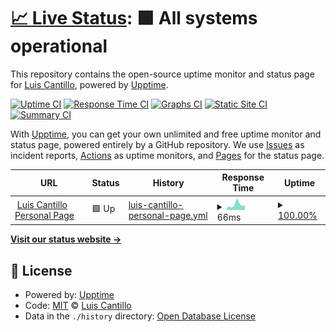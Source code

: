 # [📈 Live Status](https://lscantillo.github.io/upptime-status): <!--live status--> **🟩 All systems operational**

This repository contains the open-source uptime monitor and status page for [Luis Cantillo](https://lscantillo.github.io/), powered by [Upptime](https://github.com/upptime/upptime).

[![Uptime CI](https://github.com/lscantillo/upptime-status/workflows/Uptime%20CI/badge.svg)](https://github.com/lscantillo/upptime-status/actions?query=workflow%3A%22Uptime+CI%22)
[![Response Time CI](https://github.com/lscantillo/upptime-status/workflows/Response%20Time%20CI/badge.svg)](https://github.com/lscantillo/upptime-status/actions?query=workflow%3A%22Response+Time+CI%22)
[![Graphs CI](https://github.com/lscantillo/upptime-status/workflows/Graphs%20CI/badge.svg)](https://github.com/lscantillo/upptime-status/actions?query=workflow%3A%22Graphs+CI%22)
[![Static Site CI](https://github.com/lscantillo/upptime-status/workflows/Static%20Site%20CI/badge.svg)](https://github.com/lscantillo/upptime-status/actions?query=workflow%3A%22Static+Site+CI%22)
[![Summary CI](https://github.com/lscantillo/upptime-status/workflows/Summary%20CI/badge.svg)](https://github.com/lscantillo/upptime-status/actions?query=workflow%3A%22Summary+CI%22)

With [Upptime](https://upptime.js.org), you can get your own unlimited and free uptime monitor and status page, powered entirely by a GitHub repository. We use [Issues](https://github.com/lscantillo/upptime-status/issues) as incident reports, [Actions](https://github.com/lscantillo/upptime-status/actions) as uptime monitors, and [Pages](https://lscantillo.github.io/upptime-status) for the status page.

<!--start: status pages-->
<!-- This summary is generated by Upptime (https://github.com/upptime/upptime) -->
<!-- Do not edit this manually, your changes will be overwritten -->
<!-- prettier-ignore -->
| URL | Status | History | Response Time | Uptime |
| --- | ------ | ------- | ------------- | ------ |
| <img alt="" src="https://icons.duckduckgo.com/ip3/lscantillo.github.io.ico" height="13"> [Luis Cantillo Personal Page](https://lscantillo.github.io) | 🟩 Up | [luis-cantillo-personal-page.yml](https://github.com/lscantillo/upptime-status/commits/HEAD/history/luis-cantillo-personal-page.yml) | <details><summary><img alt="Response time graph" src="./graphs/luis-cantillo-personal-page/response-time-week.png" height="20"> 66ms</summary><br><a href="https://lscantillo.github.io/upptime-status/history/luis-cantillo-personal-page"><img alt="Response time 109" src="https://img.shields.io/endpoint?url=https%3A%2F%2Fraw.githubusercontent.com%2Flscantillo%2Fupptime-status%2FHEAD%2Fapi%2Fluis-cantillo-personal-page%2Fresponse-time.json"></a><br><a href="https://lscantillo.github.io/upptime-status/history/luis-cantillo-personal-page"><img alt="24-hour response time 90" src="https://img.shields.io/endpoint?url=https%3A%2F%2Fraw.githubusercontent.com%2Flscantillo%2Fupptime-status%2FHEAD%2Fapi%2Fluis-cantillo-personal-page%2Fresponse-time-day.json"></a><br><a href="https://lscantillo.github.io/upptime-status/history/luis-cantillo-personal-page"><img alt="7-day response time 66" src="https://img.shields.io/endpoint?url=https%3A%2F%2Fraw.githubusercontent.com%2Flscantillo%2Fupptime-status%2FHEAD%2Fapi%2Fluis-cantillo-personal-page%2Fresponse-time-week.json"></a><br><a href="https://lscantillo.github.io/upptime-status/history/luis-cantillo-personal-page"><img alt="30-day response time 124" src="https://img.shields.io/endpoint?url=https%3A%2F%2Fraw.githubusercontent.com%2Flscantillo%2Fupptime-status%2FHEAD%2Fapi%2Fluis-cantillo-personal-page%2Fresponse-time-month.json"></a><br><a href="https://lscantillo.github.io/upptime-status/history/luis-cantillo-personal-page"><img alt="1-year response time 113" src="https://img.shields.io/endpoint?url=https%3A%2F%2Fraw.githubusercontent.com%2Flscantillo%2Fupptime-status%2FHEAD%2Fapi%2Fluis-cantillo-personal-page%2Fresponse-time-year.json"></a></details> | <details><summary><a href="https://lscantillo.github.io/upptime-status/history/luis-cantillo-personal-page">100.00%</a></summary><a href="https://lscantillo.github.io/upptime-status/history/luis-cantillo-personal-page"><img alt="All-time uptime 100.00%" src="https://img.shields.io/endpoint?url=https%3A%2F%2Fraw.githubusercontent.com%2Flscantillo%2Fupptime-status%2FHEAD%2Fapi%2Fluis-cantillo-personal-page%2Fuptime.json"></a><br><a href="https://lscantillo.github.io/upptime-status/history/luis-cantillo-personal-page"><img alt="24-hour uptime 100.00%" src="https://img.shields.io/endpoint?url=https%3A%2F%2Fraw.githubusercontent.com%2Flscantillo%2Fupptime-status%2FHEAD%2Fapi%2Fluis-cantillo-personal-page%2Fuptime-day.json"></a><br><a href="https://lscantillo.github.io/upptime-status/history/luis-cantillo-personal-page"><img alt="7-day uptime 100.00%" src="https://img.shields.io/endpoint?url=https%3A%2F%2Fraw.githubusercontent.com%2Flscantillo%2Fupptime-status%2FHEAD%2Fapi%2Fluis-cantillo-personal-page%2Fuptime-week.json"></a><br><a href="https://lscantillo.github.io/upptime-status/history/luis-cantillo-personal-page"><img alt="30-day uptime 100.00%" src="https://img.shields.io/endpoint?url=https%3A%2F%2Fraw.githubusercontent.com%2Flscantillo%2Fupptime-status%2FHEAD%2Fapi%2Fluis-cantillo-personal-page%2Fuptime-month.json"></a><br><a href="https://lscantillo.github.io/upptime-status/history/luis-cantillo-personal-page"><img alt="1-year uptime 100.00%" src="https://img.shields.io/endpoint?url=https%3A%2F%2Fraw.githubusercontent.com%2Flscantillo%2Fupptime-status%2FHEAD%2Fapi%2Fluis-cantillo-personal-page%2Fuptime-year.json"></a></details>

<!--end: status pages-->

[**Visit our status website →**](https://lscantillo.github.io/upptime-status)

## 📄 License

- Powered by: [Upptime](https://github.com/upptime/upptime)
- Code: [MIT](./LICENSE) © [Luis Cantillo](https://lscantillo.github.io/)
- Data in the `./history` directory: [Open Database License](https://opendatacommons.org/licenses/odbl/1-0/)

